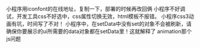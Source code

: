 小程序用iconfont的在线地址，复制一下，部署的时候再改回俩
小程序不好调试，开发工具css不好选中，css属性切换无效，html模板不报错。
小程序css3动画有坑，时间写了不对！
小程序中，在setData中没有set的对象不会被刷新，请确保你要展示的ui所需要的data对象都在setData里！这就解释了 animation那个js问题
